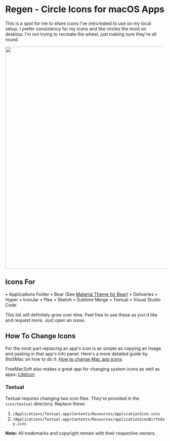 # Regen - Circle Icons for macOS Apps

This is a spot for me to share icons I've (re)created to use on my local setup. I prefer consistency for my icons and like circles the most on desktop. I'm not trying to recreate the wheel, just making sure they're all round.

<img src="http://r3v.in/jGOo9/Regen-Screenshot-2x.jpg" width="860" height="702">

## Icons For

• Applications Folder
• Bear (See [Material Theme for Bear](https://github.com/r3volution11/material-theme-bear-notes))
• Deliveries
• Hyper
• IconJar
• Plex
• Sketch
• Sublime Merge
• Textual
• Visual Studio Code

This list will definitely grow over time. Feel free to use these as you'd like and request more. Just open an issue.

## How To Change Icons

For the most part replacing an app's icon is as simple as copying an image and pasting in that app's info panel. Here's a more detailed guide by 9to5Mac on how to do it: [How to change Mac app icons](https://9to5mac.com/2019/01/17/change-mac-icons/)

FreeMacSoft also makes a great app for changing system icons as well as apps: [LiteIcon](https://freemacsoft.net/liteicon/)

### Textual

Textual requires changing two icon files. They're provided in the `icns/textual` directory. Replace these:

1. `/Applications/Textual.app/Contents/Resources/applicationIcon.icns`
2. `/Applications/Textual.app/Contents/Resources/applicationIconBirthday.icns`


**Note:** All trademarks and copyright remain with their respective owners.